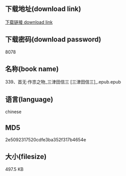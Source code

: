 ## 下载地址(download link)
[下载链接 download link](https://voluble-croquembouche-d321dc.netlify.app/?s=339%E3%80%81%E9%A6%96%E6%97%A0%C2%B7%E4%BD%9C%E7%A5%9F%E4%B9%8B%E7%89%A9_%E4%B8%89%E6%B4%A5%E7%94%B0%E4%BF%A1%E4%B8%89+%5B%E4%B8%89%E6%B4%A5%E7%94%B0%E4%BF%A1%E4%B8%89%5D_.epub)

## 下载密码(download password)
8078

## 名称(book name)
339、首无·作祟之物_三津田信三 [三津田信三]_.epub.epub

## 语言(language)
chinese

## MD5
2e5092317520cdfe3ba352f317b4654e

## 大小(filesize)
497.5 KB
